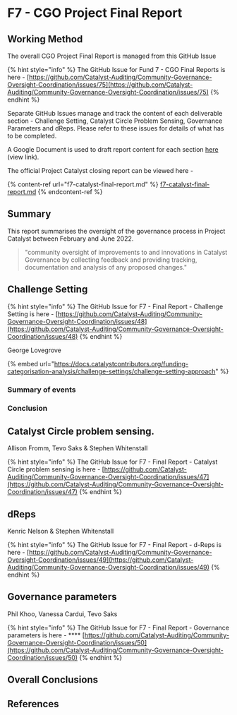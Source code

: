 # F7 - CGO Project Final Report

## Working Method

The overall CGO Project Final Report is managed from this GitHub Issue

{% hint style="info" %}
The GitHub Issue for Fund 7 - CGO Final Reports is here - [https://github.com/Catalyst-Auditing/Community-Governance-Oversight-Coordination/issues/75](https://github.com/Catalyst-Auditing/Community-Governance-Oversight-Coordination/issues/75)
{% endhint %}

Separate GitHub Issues manage and track the content of each deliverable section - Challenge Setting, Catalyst Circle Problem Sensing, Governance Parameters and dReps. Please refer to these issues for details of what has to be completed.

A Google Document is used to draft report content for each section [here](https://docs.google.com/document/d/1jkkgbmU\_tEVM9CgmlW1MSWJTRnaZdFURU6f02TfptkU/edit?usp=sharing) (view link).

The official Project Catalyst closing report can be viewed here -

{% content-ref url="f7-catalyst-final-report.md" %}
[f7-catalyst-final-report.md](f7-catalyst-final-report.md)
{% endcontent-ref %}

## &#x20;**Summary**

This report summarises the oversight of the governance process in Project Catalyst between February and June 2022.

> "community oversight of improvements to and innovations in Catalyst Governance by collecting feedback and providing tracking, documentation and analysis of any proposed changes."

## **Challenge Setting**

{% hint style="info" %}
The GitHub Issue for F7 - Final Report - Challenge Setting is here - [https://github.com/Catalyst-Auditing/Community-Governance-Oversight-Coordination/issues/48](https://github.com/Catalyst-Auditing/Community-Governance-Oversight-Coordination/issues/48)
{% endhint %}

George Lovegrove

{% embed url="https://docs.catalystcontributors.org/funding-categorisation-analysis/challenge-settings/challenge-setting-approach" %}

### Summary of events

### Conclusion

## **Catalyst Circle problem sensing.**

Allison Fromm, Tevo Saks & Stephen Whitenstall

{% hint style="info" %}
The GitHub Issue for F7 - Final Report - Catalyst Circle problem sensing is here - [https://github.com/Catalyst-Auditing/Community-Governance-Oversight-Coordination/issues/47](https://github.com/Catalyst-Auditing/Community-Governance-Oversight-Coordination/issues/47)
{% endhint %}

## **dReps**

Kenric Nelson & Stephen Whitenstall

{% hint style="info" %}
The GitHub Issue for F7 - Final Report - d-Reps is here - [https://github.com/Catalyst-Auditing/Community-Governance-Oversight-Coordination/issues/49](https://github.com/Catalyst-Auditing/Community-Governance-Oversight-Coordination/issues/49)
{% endhint %}

## **Governance parameters**

Phil Khoo, Vanessa Cardui, Tevo Saks

{% hint style="info" %}
The GitHub Issue for F7 - Final Report - Governance parameters is here - \*\*\*\* [https://github.com/Catalyst-Auditing/Community-Governance-Oversight-Coordination/issues/50](https://github.com/Catalyst-Auditing/Community-Governance-Oversight-Coordination/issues/50)
{% endhint %}

## Overall Conclusions

## References
